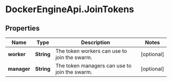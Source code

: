 # DockerEngineApi.JoinTokens

## Properties
Name | Type | Description | Notes
------------ | ------------- | ------------- | -------------
**worker** | **String** | The token workers can use to join the swarm.  | [optional] 
**manager** | **String** | The token managers can use to join the swarm.  | [optional] 


